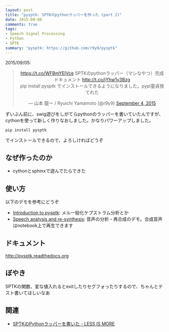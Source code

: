 ```yaml
---
layout: post
title: "pysptk: SPTKのpythonラッパーを作った (part 2)"
date: 2015-09-06
comments: true
tags:
- Speech Signal Processing
- Python
- SPTK
summary: "pysptk: https://github.com/r9y9/pysptk"
---
```


2015/09/05:

<div align="center">
<blockquote class="twitter-tweet"><p lang="ja" dir="ltr"><a href="https://t.co/WFBmYEIVce">https://t.co/WFBmYEIVce</a> SPTKのpythonラッパー（マシなやつ）完成<br>ドキュメント <a href="http://t.co/jYhw1y3Bzg">http://t.co/jYhw1y3Bzg</a><br>pip install pysptk でインストールできるようになりました。pypi童貞捨てれた</p>&mdash; 山本 龍一 / Ryuichi Yamamoto (@r9y9) <a href="https://twitter.com/r9y9/status/639848868075560960?ref_src=twsrc%5Etfw">September 4, 2015</a></blockquote> <script async src="https://platform.twitter.com/widgets.js" charset="utf-8"></script>
</div>


ずいぶん前に、swig遊びをしがてらpythonのラッパーを書いていたんですが、cythonを使って新しく作りなおしました。かなりパワーアップしました。

```
pip install pysptk
```

でインストールできるので、よろしければどうぞ

## なぜ作ったのか

- cythonとsphinxで遊んでたらできた

## 使い方

以下のデモを参考にどうぞ

- [Introduction to pysptk](http://nbviewer.ipython.org/github/r9y9/pysptk/blob/51c103e5a7e9746c96cd78043df4e48fe2d6a3a8/examples/pysptk%20introduction.ipynb): メル一般化ケプストラム分析とか
- [Speech analysis and re-synthesis](http://nbviewer.ipython.org/github/r9y9/pysptk/blob/51c103e5a7e9746c96cd78043df4e48fe2d6a3a8/examples/Speech%20analysis%20and%20re-synthesis.ipynb): 音声の分析・再合成のデモ。合成音声はnotebook上で再生できます


## ドキュメント

http://pysptk.readthedocs.org

## ぼやき

SPTKの関数、変な値入れるとexitしたりセグフォったりするので、ちゃんとテスト書いてほしいなあ


## 関連

- [SPTKのPythonラッパーを書いた - LESS IS MORE](http://r9y9.github.io/blog/2014/08/10/sptk-from-python/)
